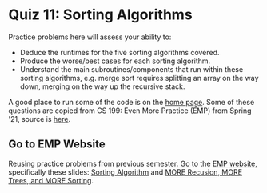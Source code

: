 # Quiz 11: Sorting Algorithms

Practice problems here will assess your ability to:
* Deduce the runtimes for the five sorting algorithms covered.
* Produce the worse/best cases for each sorting algorithm.
* Understand the main subroutines/components that run within these sorting algorithms, e.g. merge sort requires splitting an array on the way down, merging on the way up the recursive stack.

A good place to run some of the code is on the [home page](https://cs125.cs.illinois.edu/). Some of these questions are copied from CS 199: Even More Practice (EMP) from Spring '21, source is [here](https://cs199emp.netlify.app/).

## Go to EMP Website

Reusing practice problems from previous semester. Go to the [EMP website](https://cs199emp.netlify.app/), specifically these slides: [Sorting Algorithm](https://github.com/harsh183/emp-125/blob/master/slides/s21/2021-04-23.md) and [MORE Recusion, MORE Trees, and MORE Sorting](https://github.com/harsh183/emp-125/blob/master/slides/s21/2021-04-26.md).